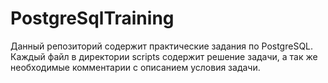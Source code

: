 # PostgreSqlTraining
Данный репозиторий содержит практические задания по PostgreSQL. 
Каждый файл в директории scripts содержит решение задачи, а так же необходимые комментарии с описанием условия задачи.
